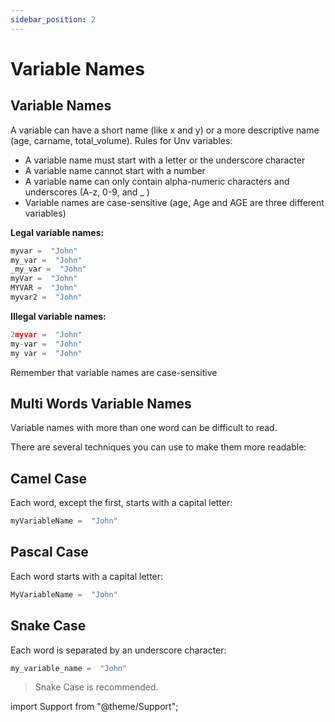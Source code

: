 ```yaml
---
sidebar_position: 2
---
```


# Variable Names

## Variable Names

A variable can have a short name (like x and y) or a more descriptive name (age, carname, total_volume). Rules for Unv variables:

- A variable name must start with a letter or the underscore character
- A variable name cannot start with a number
- A variable name can only contain alpha-numeric characters and underscores (A-z, 0-9, and \_ )
- Variable names are case-sensitive (age, Age and AGE are three different variables)

**Legal variable names:**

```py
myvar =  "John"
my_var =  "John"
_my_var =  "John"
myVar =  "John"
MYVAR =  "John"
myvar2 =  "John"
```

**Illegal variable names:**

```py
2myvar =  "John"
my-var =  "John"
my var =  "John"
```

Remember that variable names are case-sensitive

## Multi Words Variable Names

Variable names with more than one word can be difficult to read.

There are several techniques you can use to make them more readable:

## Camel Case

Each word, except the first, starts with a capital letter:

```py
myVariableName =  "John"
```

## Pascal Case

Each word starts with a capital letter:

```py
MyVariableName =  "John"
```

## Snake Case

Each word is separated by an underscore character:

```py
my_variable_name =  "John"
```

> Snake Case is recommended.

import Support from "@theme/Support";

<Support py js/>
